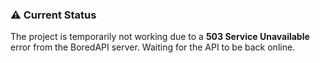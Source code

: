 ### ⚠️ Current Status

The project is temporarily not working due to a **503 Service Unavailable** error from the BoredAPI server. Waiting for the API to be back online.
